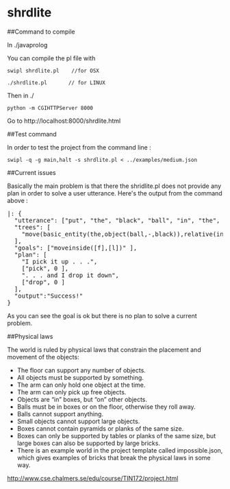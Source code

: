 # shrdlite


##Command to compile

In ./javaprolog

You can compile the pl file with 

    swipl shrdlite.pl    //for OSX

    ./shrdlite.pl       // for LINUX

Then in ./

    python -m CGIHTTPServer 8000

Go to http://localhost:8000/shrdlite.html


##Test command

In order to test the project from the command line :

    swipl -q -g main,halt -s shrdlite.pl < ../examples/medium.json


##Current issues

Basically the main problem is that there the shridlite.pl does not provide any plan in order to solve a user utterance.
Here's the output from the command above : 
<pre>
|: {
  "utterance": ["put", "the", "black", "ball", "in", "the", "red", "box" ],
  "trees": [
    "move(basic_entity(the,object(ball,-,black)),relative(inside,basic_entity(the,object(box,-,red))))"
  ],
  "goals": ["moveinside([f],[l])" ],
  "plan": [
    "I pick it up . . .",
    ["pick", 0 ],
    ". . . and I drop it down",
    ["drop", 0 ]
  ],
  "output":"Success!"
}
</pre>

As you can see the goal is ok but there is no plan to solve a current problem.

##Physical laws

The world is ruled by physical laws that constrain the placement and movement of the objects:

- The floor can support any number of objects.
- All objects must be supported by something.
- The arm can only hold one object at the time.
- The arm can only pick up free objects.
- Objects are “in” boxes, but “on” other objects.
- Balls must be in boxes or on the floor, otherwise they roll away.
- Balls cannot support anything.
- Small objects cannot support large objects.
- Boxes cannot contain pyramids or planks of the same size.
- Boxes can only be supported by tables or planks of the same size, but large boxes can also be supported by large bricks.
- There is an example world in the project template called impossible.json, which gives examples of bricks that break the physical laws in some way.

http://www.cse.chalmers.se/edu/course/TIN172/project.html
